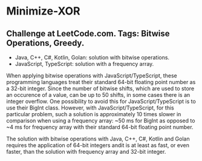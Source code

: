 # Minimize-XOR
Challenge at LeetCode.com. Tags: Bitwise Operations, Greedy.
--------------------------------------------------------------------------------------------------------------------------------------------------------------------------------
- Java, C++, C#, Kotlin, Golan: solution with bitwise operations.
- JavaScript, TypeScript: solution with a frequency array.<br/>

When applying bitwise operations with JavaScript/TypeScript, these programming languages treat their standard 64-bit floating point number as a 32-bit integer. Since the number of bitwise shifts, which are used to store an occurence of a value, can be up to 50 shifts, in some cases there is an integer overflow. One possibility to avoid this for JavaScript/TypeScript is to use their BigInt class. However, with JavaScript/TypeScript, for this particular problem, such a solution is approximately 10 times slower in comparison when using a frequency array: ~50 ms for BigInt as opposed to ~4 ms for frequency array with their standard 64-bit floating point number.

The solution with bitwise operations with Java, C++, C#, Kotlin and Golan requires the application of 64-bit integers andit is at least as fast, or even faster, than the solution with frequency array and 32-bit integer.
